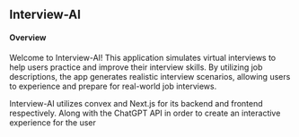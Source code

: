 ## Interview-AI
#### Overview
Welcome to Interview-AI! This application simulates virtual interviews to help users practice and improve their interview skills. By utilizing job descriptions, the app generates realistic interview scenarios, allowing users to experience and prepare for real-world job interviews.

Interview-AI utilizes convex and Next.js for its backend and frontend respectively. Along with the ChatGPT API in order to create an interactive experience for the user
